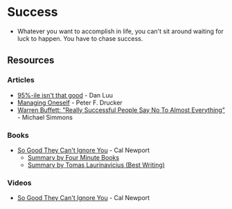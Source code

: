 # Success

* Whatever you want to accomplish in life, you can't sit around waiting for luck to happen. You have to chase success.

## Resources

### Articles

* [95%-ile isn't that good](https://danluu.com/p95-skill/) - Dan Luu
* [Managing Oneself](https://www.csub.edu/\~ecarter2/CSUB.MKTG%20490%20F10/DRUCKER%20HBR%20Managing%20Oneself.pdf) - Peter F. Drucker
* [Warren Buffett: "Really Successful People Say No To Almost Everything"](https://medium.com/accelerated-intelligence/warren-buffett-really-successful-people-say-no-to-almost-everything-ab78832ffebc) - Michael Simmons

### Books

* [So Good They Can't Ignore You](https://www.calnewport.com/books/so-good/) - Cal Newport
  * [Summary by Four Minute Books](https://fourminutebooks.com/so-good-they-cant-ignore-you-summary/)
  * [Summary by Tomas Laurinavicius (Best Writing)](https://bestwriting.com/book-notes/so-good-they-cant-ignore-you)

### Videos

* [So Good They Can't Ignore You](https://www.youtube.com/watch?v=qwOdU02SE0w) - Cal Newport
